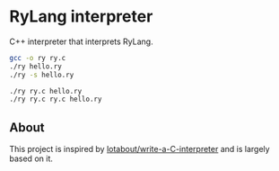 # RyLang interpreter

C++ interpreter that interprets RyLang.

```bash
gcc -o ry ry.c
./ry hello.ry
./ry -s hello.ry

./ry ry.c hello.ry
./ry ry.c ry.c hello.ry
```

## About
This project is inspired by [lotabout/write-a-C-interpreter](https://github.com/lotabout/write-a-C-interpreter) and is largely based on it.